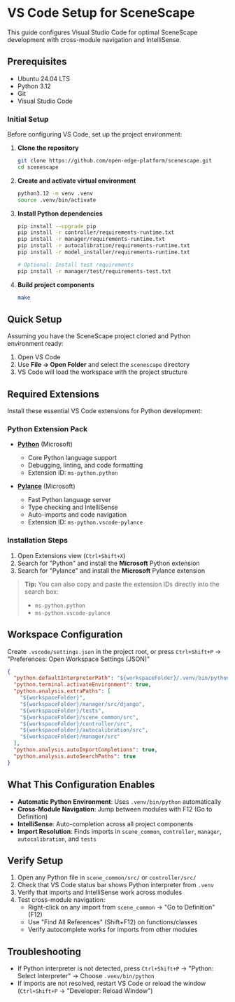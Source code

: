 # VS Code Setup for SceneScape

This guide configures Visual Studio Code for optimal SceneScape development with cross-module navigation and IntelliSense.

## Prerequisites

- Ubuntu 24.04 LTS
- Python 3.12
- Git
- Visual Studio Code

### Initial Setup

Before configuring VS Code, set up the project environment:

1. **Clone the repository**

   ```bash
   git clone https://github.com/open-edge-platform/scenescape.git
   cd scenescape
   ```

2. **Create and activate virtual environment**

   ```bash
   python3.12 -m venv .venv
   source .venv/bin/activate
   ```

3. **Install Python dependencies**

   ```bash
   pip install --upgrade pip
   pip install -r controller/requirements-runtime.txt
   pip install -r manager/requirements-runtime.txt
   pip install -r autocalibration/requirements-runtime.txt
   pip install -r model_installer/requirements-runtime.txt

   # Optional: Install test requirements
   pip install -r manager/test/requirements-test.txt
   ```

4. **Build project components**
   ```bash
   make
   ```

## Quick Setup

Assuming you have the SceneScape project cloned and Python environment ready:

1. Open VS Code
2. Use **File → Open Folder** and select the `scenescape` directory
3. VS Code will load the workspace with the project structure

## Required Extensions

Install these essential VS Code extensions for Python development:

### Python Extension Pack

- **[Python](https://marketplace.visualstudio.com/items?itemName=ms-python.python)** (Microsoft)
  - Core Python language support
  - Debugging, linting, and code formatting
  - Extension ID: `ms-python.python`

- **[Pylance](https://marketplace.visualstudio.com/items?itemName=ms-python.vscode-pylance)** (Microsoft)
  - Fast Python language server
  - Type checking and IntelliSense
  - Auto-imports and code navigation
  - Extension ID: `ms-python.vscode-pylance`

### Installation Steps

1. Open Extensions view (`Ctrl+Shift+X`)
2. Search for "Python" and install the **Microsoft** Python extension
3. Search for "Pylance" and install the **Microsoft** Pylance extension

> **Tip:** You can also copy and paste the extension IDs directly into the search box:
>
> - `ms-python.python`
> - `ms-python.vscode-pylance`

## Workspace Configuration

Create `.vscode/settings.json` in the project root, or press `Ctrl+Shift+P` → "Preferences: Open Workspace Settings (JSON)"

```json
{
  "python.defaultInterpreterPath": "${workspaceFolder}/.venv/bin/python",
  "python.terminal.activateEnvironment": true,
  "python.analysis.extraPaths": [
    "${workspaceFolder}",
    "${workspaceFolder}/manager/src/django",
    "${workspaceFolder}/tests",
    "${workspaceFolder}/scene_common/src",
    "${workspaceFolder}/controller/src",
    "${workspaceFolder}/autocalibration/src",
    "${workspaceFolder}/manager/src"
  ],
  "python.analysis.autoImportCompletions": true,
  "python.analysis.autoSearchPaths": true
}
```

## What This Configuration Enables

- **Automatic Python Environment**: Uses `.venv/bin/python` automatically
- **Cross-Module Navigation**: Jump between modules with F12 (Go to Definition)
- **IntelliSense**: Auto-completion across all project components
- **Import Resolution**: Finds imports in `scene_common`, `controller`, `manager`, `autocalibration`, and `tests`

## Verify Setup

1. Open any Python file in `scene_common/src/` or `controller/src/`
2. Check that VS Code status bar shows Python interpreter from `.venv`
3. Verify that imports and IntelliSense work across modules
4. Test cross-module navigation:
   - Right-click on any import from `scene_common` → "Go to Definition" (F12)
   - Use "Find All References" (Shift+F12) on functions/classes
   - Verify autocomplete works for imports from other modules

## Troubleshooting

- If Python interpreter is not detected, press `Ctrl+Shift+P` → "Python: Select Interpreter" → Choose `.venv/bin/python`
- If imports are not resolved, restart VS Code or reload the window (`Ctrl+Shift+P` → "Developer: Reload Window")
